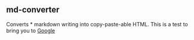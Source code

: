 ## md-converter
Converts \* markdown writing into copy-paste-able HTML.
This is a test to bring you to [Google](www.google.com)